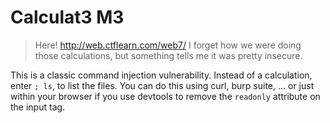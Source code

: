# Calculat3 M3 

> Here! http://web.ctflearn.com/web7/ I forget how we were doing those calculations, but something tells me it was pretty insecure.

This is a classic command injection vulnerability. Instead of a calculation, enter `; ls`, to list the files. You can do this using curl, burp suite, ... or just within your browser if you use devtools to remove the `readonly` attribute on the input tag.
